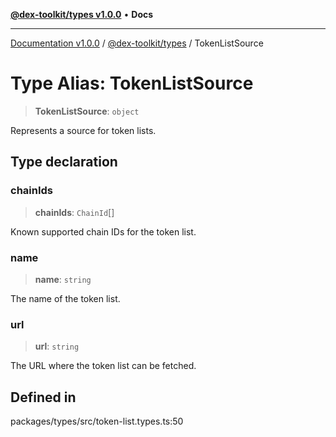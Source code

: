 [**@dex-toolkit/types v1.0.0**](../README.md) • **Docs**

***

[Documentation v1.0.0](../../../packages.md) / [@dex-toolkit/types](../README.md) / TokenListSource

# Type Alias: TokenListSource

> **TokenListSource**: `object`

Represents a source for token lists.

## Type declaration

### chainIds

> **chainIds**: `ChainId`[]

Known supported chain IDs for the token list.

### name

> **name**: `string`

The name of the token list.

### url

> **url**: `string`

The URL where the token list can be fetched.

## Defined in

packages/types/src/token-list.types.ts:50
